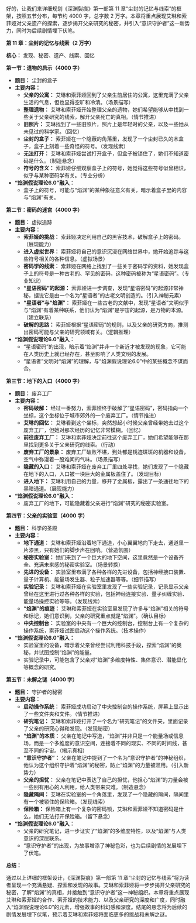 好的，让我们来详细规划《深渊裂痕》第一部第 11 章“尘封的记忆与线索”的框架，按照五节分布，每节约 4000 字，总字数 2 万字。本章将重点展现艾琳和索菲娅对父亲遗产的探索，逐步揭开父亲研究的秘密，并引入“意识守护者”这一新势力，同时为后续剧情埋下伏笔。

**第 11 章：尘封的记忆与线索（2 万字）**

**核心：** 发现、秘密、遗产、线索、回忆

**第一节：遗物的启示（4000 字）**

*   **题目：** 尘封的盒子
*   **主要内容：**
    *   **父亲的公寓：** 艾琳和索菲娅回到了父亲生前居住的公寓，这里充满了父亲生活的气息，但也显得空旷和冷清。（场景描写）
    *   **整理遗物：** 艾琳和索菲娅开始整理父亲的遗物，她们希望能够从中找到一些关于父亲研究的线索，解开父亲死亡的真相。（情节推进）
    *   **旧照片：** 艾琳找到了一些旧照片，照片上是年轻时的父亲，以及一些她从未见过的科学家。（回忆）
    *   **尘封的盒子：** 索菲娅在一个隐蔽的角落里，发现了一个尘封已久的木盒子，盒子上刻着一些奇怪的符号。（发现线索）
    *   **无法打开：** 艾琳和索菲娅尝试打开盒子，但盒子被锁住了，她们不知道密码是什么。（制造悬念）
    *   **符号的含义：** 索菲娅仔细观察盒子上的符号，她觉得这些符号似曾相识，似乎与某种密码学有关。（专业分析）
*   **“焰渊假说理论6.0”融入：**
    *   盒子上的符号，可能与“焰渊”的某种象征意义有关，暗示着盒子里的内容与“焰渊”有关。

**第二节：密码的迷宫（4000 字）**

*   **题目：** 虚拟追踪
*   **主要内容：**
    *   **索菲娅的挑战：** 索菲娅决定利用自己的黑客技术，破解盒子上的密码。（展现能力）
    *   **进入虚拟世界：** 索菲娅将自己的意识沉浸在网络世界中，她开始追踪与这些符号相关的各种信息。（虚拟场景）
    *   **密码学的线索：** 索菲娅在网络上找到了一些关于密码学的资料，她发现盒子上的符号是一种古老的、罕见的密码，这种密码被称为“星语密码”。（专业知识）
    *   **“星语密码”的起源：** 索菲娅进一步调查，发现“星语密码”的起源非常神秘，据说它是由一个名为“星语者”的古老文明创造的。（引入神秘元素）
    *   **“星语者”与“焰渊”：** 索菲娅在一些古老的文献中，发现“星语者”文明似乎与“焰渊”有着某种联系，他们认为“焰渊”是宇宙的起源，是万物的本源。（建立联系）
    *   **破解的思路：** 索菲娅根据“星语密码”的规则，以及父亲的研究方向，推测出密码可能与父亲的研究领域有关。（逻辑推理）
*   **“焰渊假说理论6.0”融入：**
    *   “星语密码”的出现，暗示着“焰渊”并非一个新近才被发现的现象，它可能在人类历史上就已经存在，甚至影响了人类文明的发展。
    *   “星语者”文明对“焰渊”的理解，与“焰渊假说理论6.0”中的某些概念不谋而合。

**第三节：地下的入口（4000 字）**

*   **题目：** 废弃工厂
*   **主要内容：**
    *   **密码破解：** 经过一番努力，索菲娅终于破解了“星语密码”，密码指向一个坐标，这个坐标位于城市郊外的一个废弃工厂。（情节推进）
    *   **艾琳的回忆：** 艾琳看到这个坐标，突然想起小时候父亲曾经带她去过这个废弃工厂，但她对那次经历的记忆非常模糊。（回忆）
    *   **前往废弃工厂：** 艾琳和索菲娅决定前往这个废弃工厂，她们希望能够在那里找到更多关于父亲研究的线索。（行动）
    *   **废弃工厂的景象：** 废弃工厂破败不堪，到处都是锈迹斑斑的机器和设备，空气中弥漫着一股难闻的气味。（场景描写）
    *   **隐藏的入口：** 艾琳和索菲娅在废弃工厂里四处寻找，她们发现了一个隐藏在地下的入口，入口被一块巨大的金属板盖住了。（发现目标）
    *   **进入地下：** 艾琳利用自己的力量，移开了金属板，露出了一条通往地下的黑暗通道。（展现能力）
*   **“焰渊假说理论6.0”融入：**
    *   废弃工厂的地下，可能隐藏着父亲进行“焰渊”研究的秘密实验室。

**第四节：父亲的实验室（4000 字）**

*   **题目：** 科学的圣殿
*   **主要内容：**
    *   **地下通道：** 艾琳和索菲娅沿着地下通道，小心翼翼地向下走去，通道里一片漆黑，只有她们的脚步声在回响。（营造氛围）
    *   **秘密实验室：** 她们来到了一个巨大的地下空间，这里竟然是一个设备齐全、充满未来感的秘密实验室。（场景转换）
    *   **先进的设备：** 实验室里布满了各种各样的先进设备，包括神经接口装置、量子计算机、能量场发生器、粒子加速器等等。（细节描写）
    *   **实验记录：** 艾琳和索菲娅在实验室里发现了一些实验记录，记录显示父亲曾经在这里进行过各种各样的实验，包括神经连接实验、量子纠缠实验、能量场操控实验等等。（发现线索）
    *   **“焰渊”的痕迹：** 艾琳和索菲娅在实验室里发现了许多与“焰渊”相关的符号和标记，她们意识到，父亲的研究重点就是“焰渊”。（确认目标）
    *   **中央控制台：** 实验室的中央有一个巨大的控制台，控制台上有一个复杂的操作系统，索菲娅试图启动这个操作系统。（技术操作）
*   **“焰渊假说理论6.0”融入：**
    *   实验室里的设备，暗示着父亲曾经尝试利用科技手段，探索“焰渊”的奥秘，并试图控制“焰渊”的能量。
    *   实验记录中，可能包含了父亲对“焰渊”多维度特性、集体意识、潜能显化等概念的研究。

**第五节：未解之谜（4000 字）**

*   **题目：** 守护者的秘密
*   **主要内容：**
    *   **启动操作系统：** 索菲娅成功启动了中央控制台的操作系统，屏幕上显示出了一些文件夹和文件。（情节推进）
    *   **研究笔记：** 艾琳和索菲娅打开了一个名为“研究笔记”的文件夹，里面记录了父亲的研究心得和发现。（发现秘密）
    *   **“焰渊”的本质：** 父亲在笔记中写道，“焰渊”并非只是一个能量场或信息场，而是一个多维度的意识空间，连接着不同的现实、不同的时间线，甚至不同的宇宙。（揭示真相）
    *   **“意识守护者”：** 父亲在笔记中提到了一个名为“意识守护者”的神秘组织，他认为这个组织守护着“焰渊”的秘密，防止“焰渊”的力量被滥用。（引入新势力）
    *   **父亲的担忧：** 父亲在笔记中表达了自己的担忧，他担心“焰渊”的力量会被一些别有用心的人利用，给人类带来灾难。（制造悬念）
    *   **隐藏隔间：** 艾琳在实验室的一个角落里，发现了一个隐藏的隔间，隔间里有一个被锁住的保险箱。（发现线索）
    *   **保险箱：** 保险箱上有一个复杂的密码锁，艾琳和索菲娅不知道密码是什么，她们无法打开保险箱。（留下悬念）
*   **“焰渊假说理论6.0”融入：**
    *   父亲的研究笔记，进一步证实了“焰渊”的多维度特性，以及“焰渊”与人类意识的深层联系。
    *   “意识守护者”的出现，为故事增添了神秘色彩，也为后续剧情的发展埋下了伏笔。

**总结：**

通过以上详细的框架设计，《深渊裂痕》第一部第 11 章“尘封的记忆与线索”将为读者呈现一个充满悬疑、探索和发现的故事。艾琳和索菲娅将一步步揭开父亲研究的秘密，了解“焰渊”的真相，并接触到“意识守护者”这一神秘组织。本章将重点展现艾琳和索菲娅的合作、索菲娅的技术能力、以及父亲研究的深度和广度，同时融入“焰渊假说理论6.0”的元素，增强故事的科幻感和深度。结尾的悬念将为后续的剧情发展埋下伏笔，预示着艾琳和索菲娅将面临更多的挑战和未解之谜。